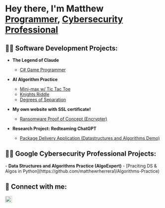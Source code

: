 <h1>Hey there, I'm Matthew <br/><a href="https://github.com/calmatt02">Programmer</a>, <a href="https://www.linkedin.com/in/matthewrherrera/">Cybersecurity Professional</a></h1>

<h2>👨‍💻 Software Development Projects:</h2>

- <b>The Legend of Claude</b>
  - [C# Game Programmer](https://github.com/Icastillo10/Capstone-project)
- <b>AI Algorithm Practice</b>
  - [Mini-max w/ Tic Tac Toe](https://github.com/matthewrherrera1/4chan-Image-Analysis-Middleware-C964)
  - [Knights Riddle](https://github.com/matthewrherrera1/Sentinel-Lab)
  - [Degrees of Separation](https://github.com/matthewrherrera1/Jwipe.PowerShell)

- <b>My own website with SSL certificate!</b>
  - [Ransomware Proof of Concept (Encrypter)](https://github.com/matthewrherrera1/EncrypterPOC)
- <b>Research Project: Redteaming ChatGPT </b>
  - [Package Delivery Application (Datastructures and Algorithms Demo)](https://github.com/matthewrherrera1/Package-Delivery-Pathfinding-Algorithm)

<h2>👨‍💻 Google Cybersecurity Professional Projects:</h2>
- <b>Data Structures and Algorithms Practice (AlgoExpert)</b>
  - [Praciting DS & Algos in Python](https://github.com/matthewrherrera1/Algorithms-Practice)


<h2> 🤳 Connect with me:</h2>


[<img align="left" alt="matthewrherrera | LinkedIn" width="22px" src="https://cdn.jsdelivr.net/npm/simple-icons@v3/icons/linkedin.svg" />][linkedin]


[linkedin]: https://linkedin.com/in/matthewrherrera

<!--
**matthewrherrera1/matthewrherrera1** is a ✨ _special_ ✨ repository because its `README.md` (this file) appears on your GitHub profile.

Here are some ideas to get you started:

- 🔭 I’m currently working on ...
- 🌱 I’m currently learning ...
- 👯 I’m looking to collaborate on ...
- 🤔 I’m looking for help with ...
- 💬 Ask me about ...
- 📫 How to reach me: ...
- 😄 Pronouns: ...
- ⚡ Fun fact: ...
-->
<!--
**calmatt02/calmatt02** is a ✨ _special_ ✨ repository because its `README.md` (this file) appears on your GitHub profile.

Here are some ideas to get you started:

- 🔭 I’m currently working on ...
- 🌱 I’m currently learning ...
- 👯 I’m looking to collaborate on ...
- 🤔 I’m looking for help with ...
- 💬 Ask me about ...
- 📫 How to reach me: ...
- 😄 Pronouns: ...
- ⚡ Fun fact: ...
-->
